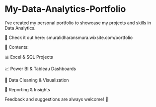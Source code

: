 # My-Data-Analytics-Portfolio
I’ve created my personal portfolio to showcase my projects and skills in Data Analytics.

🔗 Check it out here: smuralidharansmura.wixsite.com/portfolio

📌 Contents:

📊 Excel & SQL Projects

📈 Power BI & Tableau Dashboards

🧹 Data Cleaning & Visualization

📑 Reporting & Insights

Feedback and suggestions are always welcome! 🚀
